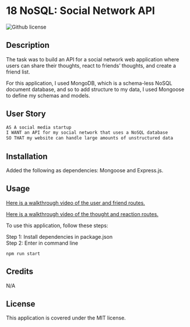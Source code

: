 # 18 NoSQL: Social Network API
![Github license](https://img.shields.io/badge/License-MIT-yellow.svg)

## Description
The task was to build an API for a social network web application where users can share their thoughts, react to friends’ thoughts, and create a friend list.

For this application, I used MongoDB, which is a schema-less NoSQL document database, and so to add structure to my data, I used Mongoose to define my schemas and models.

## User Story

```md
AS A social media startup
I WANT an API for my social network that uses a NoSQL database
SO THAT my website can handle large amounts of unstructured data
```

## Installation
Added the following as dependencies:
Mongoose and Express.js.

## Usage

[Here is a walkthrough video of the user and friend routes.](https://drive.google.com/file/d/1BRFYg8tZuJYRUnQ3P5Dc07kEOQn-X1Qa/view)

[Here is a walkthrough video of the thought and reaction routes.](https://drive.google.com/file/d/1NCFGcystxayA3XlQUTbL_Ssy7BhWMKRf/view)

To use this application, follow these steps:

Step 1: Install dependencies in package.json <br>
Step 2: Enter in command line 
``` 
npm run start
```

## Credits

N/A

## License

This application is covered under the MIT license.

